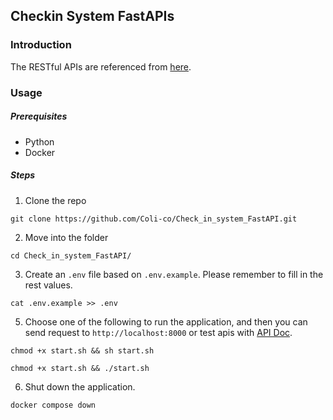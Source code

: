 ## Checkin System FastAPIs

### Introduction

The RESTful APIs are referenced from [here](https://github.com/Coli-co/Check_in_system_api/tree/master).

### Usage

##### Prerequisites

- Python
- Docker

##### Steps

1. Clone the repo

```
git clone https://github.com/Coli-co/Check_in_system_FastAPI.git
```

2. Move into the folder

```
cd Check_in_system_FastAPI/
```

3. Create an `.env` file based on `.env.example`. Please remember to fill in the rest values.

```
cat .env.example >> .env
```

5. Choose one of the following to run the application, and then you can send request to `http://localhost:8000` or test apis with [API Doc](http://localhost:8000/docs).

```
chmod +x start.sh && sh start.sh
```

```
chmod +x start.sh && ./start.sh
```

6. Shut down the application.

```
docker compose down
```
